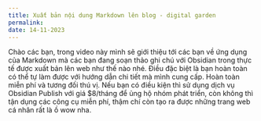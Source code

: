 ```yaml
---
title: Xuất bản nội dung Markdown lên blog - digital garden
permalink: 
date: 14-11-2023
---
```


Chào các bạn, trong video này mình sẽ giới thiệu tới các bạn về ứng dụng của Markdown mà các bạn đang soạn thảo ghi chú với Obsidian trong thực tế được xuất bản lên web như thế nào nhé. Điều đặc biệt là bạn hoàn toàn có thể tự làm được với hướng dẫn chi tiết mà mình cung cấp. Hoàn toàn miễn phí và tương đối thú vị. Nếu bạn có điều kiện thì sử dụng dịch vụ Obsidian Publish với giá $8/tháng để ủng hộ nhóm phát triển, còn không thì tận dụng các công cụ miễn phí, thậm chí còn tạo ra được những trang web cá nhân rất là ồ wow nha.